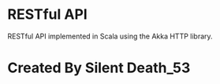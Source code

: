 # RESTful API
RESTful API implemented in Scala using the Akka HTTP library.

# Created By Silent Death_53
